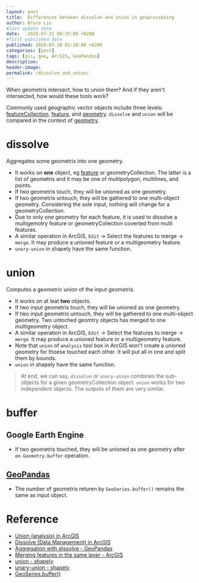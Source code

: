 ```yaml
---
layout: post
title:  Differences between dissolve and union in geoproceesing
author: Bruce Liu
#last update date
date:   2020-07-21 00:35:00 +0200
#first published date
published: 2020-07-20 01:20:00 +0200
categories: [post]
tags: [gis, gee, ArcGIS, GeoPandas]
description: 
header-image: 
permalink: /dissolve_and_union/
---
```


When geometris intersect, how to union them? And if they aren't intersected, how would these tools work?
<!--the above is the excerpt-->
<!--more-->
<!--the following is the text-->

Commonly used geographic vector objects include three levels: [featureCollection], [feature], and [geometry]. `dissolve` and `union` will be compared in the context of [geometry].

# dissolve

Aggregates some geometris into one geometry.

- It works on **one** object, eg [feature] or geometryCollection. The latter is a list of geometris and it may be one of multipolygon, multilines, and points.
- If two geometris touch, they will be unioned as one geometry.
- If two geometris untouch, they will be gathered to one multi-object geometry. Considering the sole input, nothing will change for a geometryCollection.
- Due to only one geometry for each feature, it is used to dissolve a multigemotry feature or geometryCollection coverted from multi features.
- A similar operation in ArcGIS, `Edit` -> Select the features to merge -> `merge`. It may produce a unioned feature or a multigeometry feature.
- `unary-union` in shapely have the same function.

# union

Computes a geometric union of the input geometris.

- It works on at leat **two** objects.
- If two input geometris touch, they will be unioned as one geometry.
- If two input geometris untouch, they will be gathered to one multi-object geometry. Two untoched geomtry objects has merged to one multigeometry object.
- A similar operation in ArcGIS, `Edit` -> Select the features to merge -> `merge`. It may produce a unioned feature or a multigeometry feature.
- Note that `union` of `analysis` tool box in ArcGIS won't create a unioned geometry for thoese touched each other. It will put all in one and split them by bounds.
- `union` in shapely have the same function.

>At end, we can say, `dissolve` or `unary-union` combines the sub-objects for a given geometryCollection object. `union` works for two independent objects. The outputs of them are very similar.

# buffer

## Google Earth Engine

- If two geometris touched, they will be unioned as one geometry after `ee.Geometry.buffer` operation.

## [GeoPandas]

- The number of geometris returen by `GeoSeries.buffer()` remains the same as input object.

# Reference
- [Union (analysis) in ArcGIS](https://pro.arcgis.com/en/pro-app/tool-reference/analysis/union.htm)
- [Dissolve (Data Management) in ArcGIS](https://desktop.arcgis.com/en/arcmap/latest/tools/data-management-toolbox/dissolve.htm)
- [Aggregation with dissolve - GeoPandas](https://geopandas.org/aggregation_with_dissolve.html)
- [Merging features in the same layer - ArcGIS](https://desktop.arcgis.com/en/arcmap/latest/manage-data/creating-new-features/merging-features-in-the-same-layer.htm)
- [union - shapely](https://shapely.readthedocs.io/en/latest/manual.html#object.union)
- [unary-union - shapely](https://shapely.readthedocs.io/en/latest/manual.html#shapely.ops.unary_union)
- [GeoSeries.buffer()](https://geopandas.org/geometric_manipulations.html?highlight=buffer#GeoSeries.buffer)

[FeatureCollection]: https://developers.arcgis.com/web-map-specification/objects/featureCollection/
[feature]: https://developers.arcgis.com/web-map-specification/objects/feature/
[geometry]: https://developers.arcgis.com/web-map-specification/objects/geometry/
[GeoPandas]: https://geopandas.org/
